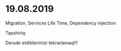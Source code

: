 # 19.08.2019

Migration, Services Life Time, Dependency injection

Tapshiriq:

Dersde etdiklerimizi tekrarlamaq!!!
